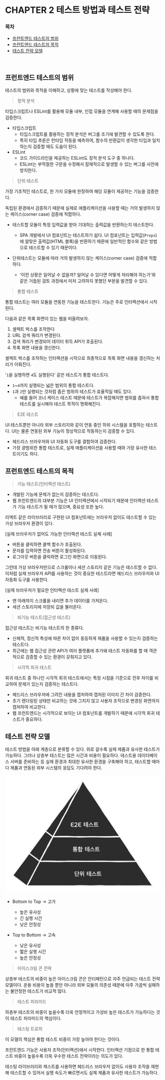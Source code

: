 # CHAPTER 2 테스트 방법과 테스트 전략

### 목차

- [프런트엔드 테스트의 범위](#프런트엔드-테스트의-범위)
- [프런트엔드 테스트의 목적](#프런트엔드-테스트의-목적)
- [테스트 전략 모델](#테스트-전략-모델)

<br />

## 프런트엔드 테스트의 범위

테스트의 범위와 목적을 이해하고, 상황에 맞는 테스트를 작성해야 한다.

> 정적 분석

타입스크립트나 ESLint를 활용해 모듈 내부, 인접 모듈을 연계해 사용할 때의 문제점을 검증한다.

- 타입스크립트
  - 타입스크립트를 활용하는 정적 분석은 버그를 조기에 발견할 수 있도록 한다.
  - 특히 타입 추론은 런타임 작동을 예측하여, 함수의 반환값이 생각한 타입과 일치하는지 검증할 때도 도움이 된다.
- ESLint
  - 코드 가이드라인을 제공하는 ESLint도 정적 분석 도구 중 하나다.
  - ESLint는 부적절한 구문을 수정해서 잠재적으로 발생할 수 있는 버그를 사전에 방지한다.

> 단위 테스트

가장 기초적인 테스트로, 한 가지 모듈에 한정하여 해당 모듈이 제공하는 기능을 검증한다.

독립된 환경에서 검증하기 때문에 실제로 애플리케이션을 사용할 때는 거의 발생하지 않는 케이스(corner case) 검증에 적합하다.

- 테스트할 모듈이 특정 입력값을 받아 기대하는 출력값을 반환하는지 테스트한다.

  - SPA 개발에서 UI 컴포넌트는 테스트하기 쉽다. UI 컴포넌트는 입력값(`Props`)에 알맞은 출력값(HTML 블록)을 반환하기 때문에 일반적인 함수와 같은 방법으로 테스트할 수 있기 때문이다.

- 단위테스트는 모듈에 따라 거의 발생하지 않는 케이스(corner case) 검증에 적합하다.
  - '이런 상황은 일어날 수 없을까? 일어날 수 있다면 어떻게 처리해야 하는가'와 같은 거듭된 검토 과정에서 미처 고려하지 못했던 부분을 발견할 수 있다.

> 통합 테스트

통합 테스트는 여러 모듈을 연동한 기능을 테스트한다. 기능은 주로 인터랙션에서 시작된다.

다음과 같은 목록 화면이 있는 웹을 떠올려보자.

1. 셀렉트 박스를 조작한다
2. URL 검색 쿼리가 변경된다.
3. 검색 쿼리가 변경되어 데이터 취득 API가 호출된다.
4. 목록 화면 내용을 갱신한다.

셀렉트 박스를 조작하는 인터랙션을 시작으로 최종적으로 목록 화면 내용을 갱신하는 처리가 이뤄진다.

'`1`을 실행하면 `4`도 실행된다' 같은 테스트가 통합 테스트다.

- `1`~`4`까지 실행되는 넓은 범위의 통합 테스트다.
- `1`과 `2`만 실행되는 것처럼 좁은 범위의 테스트가 효율적일 때도 있다.
  - 예를 들어 코너 케이스 테스트 때문에 테스트가 복잡해지면 범위를 좁혀서 통합 테스트를 실시해야 테스트 목적이 명확해진다.

> E2E 테스트

UI 테스트뿐만 아니라 외부 스토리지와 같이 연동 중인 하위 시스템을 포함하는 테스트다. UI는 물론 연동된 외부 기능이 정상적으로 작동하는지 검증할 수 있다.

- 헤드리스 브라우저와 UI 자동화 도구를 결합하여 검증한다.
- 가장 광범위한 통합 테스트로, 실제 애플리케이션을 사용할 때와 가장 유사한 테스트이기도 하다.

## 프런트엔드 테스트의 목적

> 기능 테스트(인터랙션 테스트)

- 개발된 기능에 문제가 없는지 검증하는 테스트다.
- 웹 프런트엔드의 대부분 기능은 UI 인터랙션에서 시작되기 때문에 인터랙션 테스트가 기능 테스트가 될 때가 많으며, 중요성 또한 높다.

리액트 같은 라이브러리로 구현된 UI 컴포넌트에는 브라우저 없이도 테스트할 수 있는 가상 브라우저 환경이 있다.

[실제 브라우저가 없어도 가능한 인터랙션 테스트 실제 사례]

- 버튼을 클릭하면 콜백 함수가 호출된다.
- 문자를 입력하면 전송 버튼이 활성화된다.
- 로그아웃 버튼을 클릭하면 로그인 화면으로 이동된다.

그런데 가상 브라우저만으로 스크롤이나 세션 스토리지 같은 기능은 테스트할 수 없다. 이처럼 실제 브라우저 API를 사용하는 것이 중요한 테스트라면 헤드리스 브라우저와 UI 자동화 도구를 사용한다.

[실제 브라우저가 필요한 인터랙션 테스트 실제 사례]

- 맨 아래까지 스크롤을 내리면 추가 데이터를 가져온다.
- 세션 스토리지에 저장되 값을 불러온다.

> 비기능 테스트(접근성 테스트)

접근성 테스트는 비기능 테스트의 한 종류다.

- 신체적, 정신적 특성에 따른 차이 없이 동등하게 제품을 사용할 수 있는지 검증하는 테스트다.
- 최근에는 웹 접근성 관련 API가 여러 플랫폼에 추가돼 테스트 자동화를 할 때 객관적으로 검증할 수 있는 환경이 갖춰지고 있다.

> 시각적 회귀 테스트

회귀 테스트 중 하나인 시각적 회귀 테스트에서는 특정 시점을 기준으로 전후 차이를 비교하여 문제가 있는지 검증하는 테스트다.

- 헤드리스 브라우저에 그려진 내용을 캡처하여 캡처된 이미지 간 차이 검증한다.
- 초기 렌더링된 상태만 비교하는 것에 그치지 않고 사용자 조작으로 변경된 화면까지 캡처하여 비교한다.
- 웹 프런트엔드는 시각적으로 보이는 UI 컴포넌트를 개발하기 때문에 시각적 회귀 테스트가 중요하다.

## 테스트 전략 모델

테스트 방법을 아래 계층으로 분류할 수 있다. 위로 갈수록 실제 제품과 유사한 테스트가 가능하다. 그러나 상층부 테스트는 많은 시간과 비용이 필요하다. 테스트용 데이터베이스 서버를 준비하는 등 실제 환경과 최대한 유사한 환경을 구축해야 하고, 테스트할 때마다 제품과 연동된 외부 시스템의 응답도 기다려야 한다.

<img src="./assets/테스트%20전략%20모델.png" alt="E2E 테스트 - 통합 테스트 - 단위 테스트" />

- Bottom to Top -> 고가

  - 높은 유사성
  - 긴 실행 시간
  - 낮은 안정성

- Top to Bottom -> 고속
  - 낮은 유사성
  - 짧은 실행 시간
  - 높은 안정성

> 아이스크림 콘 전략

상층부 테스트의 비중이 높은 아이스크림 콘은 안티패턴으로 자주 언급되는 테스트 전략 모델이다. 운용 비용이 높을 뿐만 아니라 외부 모듈의 의존성 때문에 아주 가끔씩 실패하는 불안정한 테스트가 비교적 많다.

> 테스트 피라미드

하층부 테스트의 비중이 높을수록 더욱 안정적이고 가성비 높은 테스트가 가능하다는 것이 테스트 피라미드의 핵심이다.

> 테스팅 트로피

이 모델의 핵심은 통합 테스트 비중이 가장 높아야 한다는 것이다.

프런트엔드 기능은 사용자 조작(인터랙션)에서 시작한다. 인터랙션 기점으로 한 통합 테스트 비중이 높을수록 더욱 우수한 테스트 전략이라는 의도가 있다.

테스팅 라이브러리와 제스트를 사용하면 헤드리스 브라우저 없이도 사용자 조작을 재현해 테스트할 수 있어서 실행 속도가 빠르면서도 실제 제품과 유사한 테스트가 가능하다.
